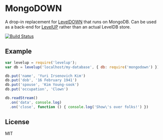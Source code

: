 # MongoDOWN

A drop-in replacement for
[LevelDOWN](https://github.com/rvagg/node-leveldown) that runs on
MongoDB. Can be used as a back-end for
[LevelUP](https://github.com/rvagg/node-levelup) rather than an actual
LevelDB store.

[![Build Status](https://travis-ci.org/watson/mongodown.png)](https://travis-ci.org/watson/mongodown)

## Example

```javascript
var levelup = require('levelup');
var db = levelup('localhost/my-database', { db: require('mongodown') });

db.put('name', 'Yuri Irsenovich Kim')
db.put('dob', '16 February 1941')
db.put('spouse', 'Kim Young-sook')
db.put('occupation', 'Clown')

db.readStream()
  .on('data', console.log)
  .on('close', function () { console.log('Show\'s over folks!') })
```

## License

MIT
